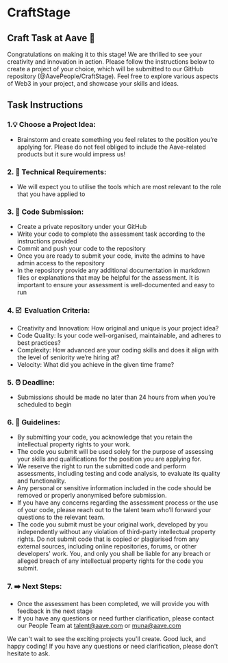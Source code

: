 # CraftStage
## Craft Task at Aave 👻
Congratulations on making it to this stage! We are thrilled to see your creativity and innovation in action. Please follow the instructions below to create a project of your choice, which will be submitted to our GitHub repository (@AavePeople/CraftStage). Feel free to explore various aspects of Web3 in your project, and showcase your skills and ideas.

## Task Instructions 

### 1.💡 Choose a Project Idea:
- Brainstorm and create something you feel relates to the position you’re applying for. Please do not feel obliged to include the Aave-related products but it sure would impress us!
### 2. 📄 Technical Requirements:
- We will expect you to utilise the tools which are most relevant to the role that you have applied to
### 3. 🔐 Code Submission:
- Create a private repository under your GitHub
- Write your code to complete the assessment task according to the instructions provided
- Commit and push your code to the repository
- Once you are ready to submit your code, invite the admins to have admin access to the repository
- In the repository provide any additional documentation in markdown files or explanations that may be helpful for the assessment. It is important to ensure your assessment is well-documented and easy to run
### 4. ☑️  Evaluation Criteria:
- Creativity and Innovation: How original and unique is your project idea?
- Code Quality: Is your code well-organised, maintainable, and adheres to best practices?
- Complexity: How advanced are your coding skills and does it align with the level of seniority we’re hiring at?
- Velocity: What did you achieve in the given time frame?
### 5. ⏰ Deadline:
- Submissions should be made no later than 24 hours from when you’re scheduled to begin
### 6. 🚀 Guidelines: 
- By submitting your code, you acknowledge that you retain the intellectual property rights to your work.
- The code you submit will be used solely for the purpose of assessing your skills and qualifications for the position you are applying for.
- We reserve the right to run the submitted code and perform assessments, including testing and code analysis, to evaluate its quality and functionality.
- Any personal or sensitive information included in the code should be removed or properly anonymised before submission.
- If you have any concerns regarding the assessment process or the use of your code, please reach out to the talent team who’ll forward your questions to the relevant team.
- The code you submit must be your original work, developed by you independently without any violation of third-party intellectual property rights. Do not submit code that is copied or plagiarised from any external sources, including online repositories, forums, or other developers' work. You, and only you shall be liable for any breach or alleged breach of any intellectual property rights for the code you submit.
### 7. ➡️ Next Steps: 
- Once the assessment has been completed, we will provide you with feedback in the next stage
- If you have any questions or need further clarification, please contact our People Team at talent@aave.com or muna@aave.com

We can't wait to see the exciting projects you'll create. Good luck, and happy coding! If you have any questions or need clarification, please don't hesitate to ask.
